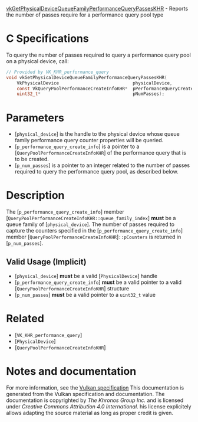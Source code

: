 [vkGetPhysicalDeviceQueueFamilyPerformanceQueryPassesKHR](https://www.khronos.org/registry/vulkan/specs/1.3-extensions/man/html/vkGetPhysicalDeviceQueueFamilyPerformanceQueryPassesKHR.html) - Reports the number of passes require for a performance query pool type

# C Specifications
To query the number of passes required to query a performance query pool on
a physical device, call:
```c
// Provided by VK_KHR_performance_query
void vkGetPhysicalDeviceQueueFamilyPerformanceQueryPassesKHR(
    VkPhysicalDevice                            physicalDevice,
    const VkQueryPoolPerformanceCreateInfoKHR*  pPerformanceQueryCreateInfo,
    uint32_t*                                   pNumPasses);
```

# Parameters
- [`physical_device`] is the handle to the physical device whose queue family performance query counter properties will be queried.
- [`p_performance_query_create_info`] is a pointer to a [`QueryPoolPerformanceCreateInfoKHR`] of the performance query that is to be created.
- [`p_num_passes`] is a pointer to an integer related to the number of passes required to query the performance query pool, as described below.

# Description
The [`p_performance_query_create_info`] member
[`QueryPoolPerformanceCreateInfoKHR::queue_family_index`] **must**  be a
queue family of [`physical_device`].
The number of passes required to capture the counters specified in the
[`p_performance_query_create_info`] member
[`QueryPoolPerformanceCreateInfoKHR`]`::pCounters` is returned in
[`p_num_passes`].
## Valid Usage (Implicit)
-  [`physical_device`] **must**  be a valid [`PhysicalDevice`] handle
-  [`p_performance_query_create_info`] **must**  be a valid pointer to a valid [`QueryPoolPerformanceCreateInfoKHR`] structure
-  [`p_num_passes`] **must**  be a valid pointer to a `uint32_t` value

# Related
- [`VK_KHR_performance_query`]
- [`PhysicalDevice`]
- [`QueryPoolPerformanceCreateInfoKHR`]

# Notes and documentation
For more information, see the [Vulkan specification](https://www.khronos.org/registry/vulkan/specs/1.3-extensions/html/vkspec.html)
This documentation is generated from the Vulkan specification and documentation.
The documentation is copyrighted by *The Khronos Group Inc.* and is licensed under *Creative Commons Attribution 4.0 International*.
his license explicitely allows adapting the source material as long as proper credit is given.
        